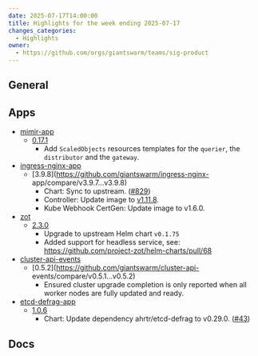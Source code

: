 ```yaml
---
date: 2025-07-17T14:00:00
title: Highlights for the week ending 2025-07-17
changes_categories:
  - Highlights
owner:
  - https://github.com/orgs/giantswarm/teams/sig-product
---
```


## General

<!-- This where BREAKING CHANGES ARE HIGHLIGHTED -->

## Apps

- [mimir-app](https://github.com/giantswarm/mimir-app) 
  - [0.17.1](https://github.com/giantswarm/mimir-app/compare/v0.17.0...v0.17.1) 
      * Add `ScaledObjects` resources templates for the `querier`, the `distributor` and the `gateway`.
- [ingress-nginx-app](https://github.com/giantswarm/ingress-nginx-app) 
  - [3.9.8](https://github.com/giantswarm/ingress-nginx-
app/compare/v3.9.7...v3.9.8) 
      * Chart: Sync to upstream. ([#829](https://github.com/giantswarm/ingress-nginx-app/pull/829))
      * Controller: Update image to [v1.11.8](https://github.com/kubernetes/ingress-nginx/blob/main/changelog/controller-1.11.8.md).
      * Kube Webhook CertGen: Update image to v1.6.0.
- [zot](https://github.com/giantswarm/zot) 
  - [2.3.0](https://github.com/giantswarm/zot/compare/v2.2.1...v2.3.0) 
      * Upgrade to upstream Helm chart `v0.1.75`
      * Added support for headless service, see: https://github.com/project-zot/helm-charts/pull/68
- [cluster-api-events](https://github.com/giantswarm/cluster-api-events) 
  - [0.5.2](https://github.com/giantswarm/cluster-api-
events/compare/v0.5.1...v0.5.2) 
      * Ensured cluster upgrade completion is only reported when all worker nodes are fully updated and ready.
- [etcd-defrag-app](https://github.com/giantswarm/etcd-defrag-app) 
  - [1.0.6](https://github.com/giantswarm/etcd-defrag-app/compare/v1.0.5...v1.0.6)
      * Chart: Update dependency ahrtr/etcd-defrag to v0.29.0. ([#43](https://github.com/giantswarm/etcd-defrag-app/pull/43))

## Docs

<!-- FER is filling this one -->
